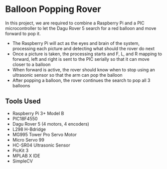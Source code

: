# Balloon Popping Rover
In this project, we are required to combine a Raspberry Pi and a PIC microcontroller to let the Dagu Rover 5 search for a red balloon and move forward to pop it.
* The Raspberry Pi will act as the eyes and brain of the system, processing each
picture and detecting what should the rover do next
* Once a picture is taken, the processing starts and F, L, and R mapping to forward,
left and right is sent to the PIC serially so that it can move closer to a balloon
* When forward is active, the rover should know when to stop using an ultrasonic
sensor so that the arm can pop the balloon
* After popping a balloon, the rover continues the search to pop all 3 balloons

## Tools Used
* Raspberry Pi 3+ Model B
* PIC18F4550
* Dagu Rover 5 (4 motors, 4 encoders)
* L298 H-Bdridge
* MG995 Tower Pro Servo Motor
* Micro Servo 99
* HC-SR04 Ultrasonic Sensor
* PicKit 3
* MPLAB X IDE
* SimpleCV
